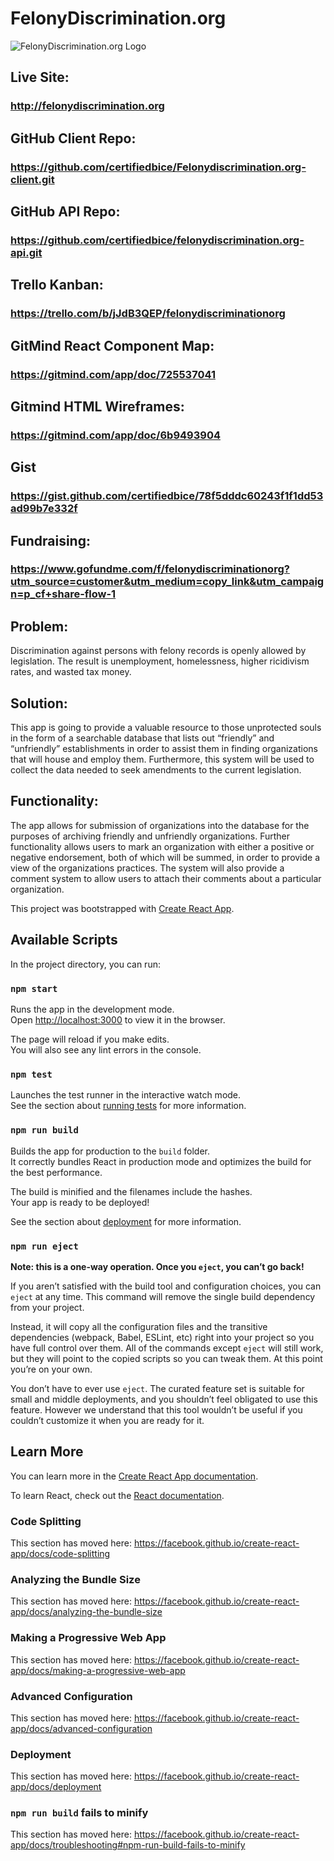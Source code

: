 # FelonyDiscrimination.org

![FelonyDiscrimination.org Logo](http://felonydiscrimination.org/images/site-logo.png)

## Live Site:
### http://felonydiscrimination.org

## GitHub Client Repo:
### https://github.com/certifiedbice/Felonydiscrimination.org-client.git

## GitHub API Repo:
### https://github.com/certifiedbice/felonydiscrimination.org-api.git

## Trello Kanban:
### https://trello.com/b/jJdB3QEP/felonydiscriminationorg

## GitMind React Component Map:
### https://gitmind.com/app/doc/725537041

## Gitmind HTML Wireframes:
### https://gitmind.com/app/doc/6b9493904

## Gist
### https://gist.github.com/certifiedbice/78f5dddc60243f1f1dd53ad99b7e332f

## Fundraising:
### https://www.gofundme.com/f/felonydiscriminationorg?utm_source=customer&utm_medium=copy_link&utm_campaign=p_cf+share-flow-1

## Problem:

Discrimination against persons with felony records is openly allowed by legislation. The result is unemployment, homelessness, higher ricidivism rates, and wasted tax money.

## Solution:

This app is going to provide a valuable resource to those unprotected souls in the form of a searchable database that lists out “friendly” and “unfriendly” establishments in order to assist them in finding organizations that will house and employ them. Furthermore, this system will be used to collect the data needed to seek amendments to the current legislation.

## Functionality:

The app allows for submission of organizations into the database for the purposes of archiving friendly
and unfriendly organizations. Further functionality allows users to mark an organization with either a
positive or negative endorsement, both of which will be summed, in order to provide a view of the
organizations practices. The system will also provide a comment system to allow users to attach their
comments about a particular organization.

This project was bootstrapped with [Create React App](https://github.com/facebook/create-react-app).

## Available Scripts

In the project directory, you can run:

### `npm start`

Runs the app in the development mode.<br />
Open [http://localhost:3000](http://localhost:3000) to view it in the browser.

The page will reload if you make edits.<br />
You will also see any lint errors in the console.

### `npm test`

Launches the test runner in the interactive watch mode.<br />
See the section about [running tests](https://facebook.github.io/create-react-app/docs/running-tests) for more information.

### `npm run build`

Builds the app for production to the `build` folder.<br />
It correctly bundles React in production mode and optimizes the build for the best performance.

The build is minified and the filenames include the hashes.<br />
Your app is ready to be deployed!

See the section about [deployment](https://facebook.github.io/create-react-app/docs/deployment) for more information.

### `npm run eject`

**Note: this is a one-way operation. Once you `eject`, you can’t go back!**

If you aren’t satisfied with the build tool and configuration choices, you can `eject` at any time. This command will remove the single build dependency from your project.

Instead, it will copy all the configuration files and the transitive dependencies (webpack, Babel, ESLint, etc) right into your project so you have full control over them. All of the commands except `eject` will still work, but they will point to the copied scripts so you can tweak them. At this point you’re on your own.

You don’t have to ever use `eject`. The curated feature set is suitable for small and middle deployments, and you shouldn’t feel obligated to use this feature. However we understand that this tool wouldn’t be useful if you couldn’t customize it when you are ready for it.

## Learn More

You can learn more in the [Create React App documentation](https://facebook.github.io/create-react-app/docs/getting-started).

To learn React, check out the [React documentation](https://reactjs.org/).

### Code Splitting

This section has moved here: https://facebook.github.io/create-react-app/docs/code-splitting

### Analyzing the Bundle Size

This section has moved here: https://facebook.github.io/create-react-app/docs/analyzing-the-bundle-size

### Making a Progressive Web App

This section has moved here: https://facebook.github.io/create-react-app/docs/making-a-progressive-web-app

### Advanced Configuration

This section has moved here: https://facebook.github.io/create-react-app/docs/advanced-configuration

### Deployment

This section has moved here: https://facebook.github.io/create-react-app/docs/deployment

### `npm run build` fails to minify

This section has moved here: https://facebook.github.io/create-react-app/docs/troubleshooting#npm-run-build-fails-to-minify
